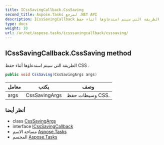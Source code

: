 ```yaml
---
title: ICssSavingCallback.CssSaving
second_title: Aspose.Tasks لمرجع .NET API
description: ICssSavingCallback طريقة. الطريقة التي سيتم استدعاؤها أثناء حفظ CSS .
type: docs
weight: 10
url: /ar/net/aspose.tasks/icsssavingcallback/csssaving/
---
```

## ICssSavingCallback.CssSaving method

الطريقة التي سيتم استدعاؤها أثناء حفظ CSS .

```csharp
public void CssSaving(CssSavingArgs args)
```

| معامل | يكتب | وصف |
| --- | --- | --- |
| args | CssSavingArgs | وسيطات حفظ CSS. |

### أنظر أيضا

* class [CssSavingArgs](../../csssavingargs/)
* interface [ICssSavingCallback](../)
* مساحة الاسم [Aspose.Tasks](../../icsssavingcallback/)
* المجسم [Aspose.Tasks](../../../)


